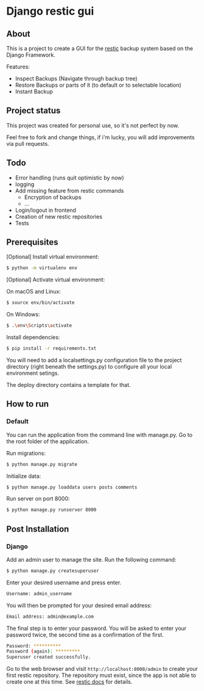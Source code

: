 # Django restic gui

## About

This is a project to create a GUI for the [restic](https://restic.net) backup system
based on the Django Framework.

Features:
  - Inspect Backups (Navigate through backup tree)
  - Restore Backups or parts of it (to default or to selectable location)
  - Instant Backup

## Project status

This project was created for personal use, so it's not perfect by now.

Feel free to fork and change things, if i'm lucky, you will add 
improvements via pull requests.


## Todo

  - Error handling (runs quit optimistic by now)
  - logging
  - Add missing feature from restic commands
    - Encryption of backups
    - ...
  - Login/logout in frontend
  - Creation of new restic repositories
  - Tests
    
    
## Prerequisites

\[Optional\] Install virtual environment:

```bash
$ python -m virtualenv env
```

\[Optional\] Activate virtual environment:

On macOS and Linux:
```bash
$ source env/bin/activate
```

On Windows:
```bash
$ .\env\Scripts\activate
```

Install dependencies:
```bash
$ pip install -r requirements.txt
```

You will need to add a localsettings.py configuration file to the 
project directory (right beneath the settings.py) to configure all 
your local environment setings. 

The deploy directory contains a template for that.

## How to run

### Default

You can run the application from the command line with manage.py.
Go to the root folder of the application.

Run migrations:
```bash
$ python manage.py migrate
```

Initialize data:
```bash
$ python manage.py loaddata users posts comments
```

Run server on port 8000:
```bash
$ python manage.py runserver 8000
```

## Post Installation

### Django

Add an admin user to manage the site. Run the following command:
```bash
$ python manage.py createsuperuser
```
Enter your desired username and press enter.
```bash
Username: admin_username
```
You will then be prompted for your desired email address:
```bash
Email address: admin@example.com
```
The final step is to enter your password. You will be asked to enter your password twice, the second time as a confirmation of the first.
```bash
Password: **********
Password (again): *********
Superuser created successfully.
```

Go to the web browser and visit `http://localhost:8000/admin` to create 
your first restic repository. The repository must exist, since the app is 
not able to create one at this time. See [restic docs](https://restic.readthedocs.io/en/stable/050_restore.html) 
for details.
